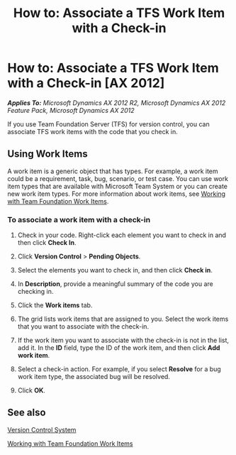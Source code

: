 ﻿---
title: 'How to: Associate a TFS Work Item with a Check-in'
TOCTitle: 'How to: Associate a TFS Work Item with a Check-in'
ms:assetid: 775bf598-f3f9-41bf-a57e-3f8308a1f289
ms:mtpsurl: https://msdn.microsoft.com/en-us/library/Hh337199(v=AX.60)
ms:contentKeyID: 36806623
ms.date: 11/07/2012
mtps_version: v=AX.60
---

# How to: Associate a TFS Work Item with a Check-in [AX 2012]


_**Applies To:** Microsoft Dynamics AX 2012 R2, Microsoft Dynamics AX 2012 Feature Pack, Microsoft Dynamics AX 2012_

If you use Team Foundation Server (TFS) for version control, you can associate TFS work items with the code that you check in.

## Using Work Items

A work item is a generic object that has types. For example, a work item could be a requirement, task, bug, scenario, or test case. You can use work item types that are available with Microsoft Team System or you can create new work item types. For more information about work items, see [Working with Team Foundation Work Items](http://go.microsoft.com/fwlink/?linkid=223295).

### To associate a work item with a check-in

1.  Check in your code. Right-click each element you want to check in and then click **Check In**.

2.  Click **Version Control** \> **Pending Objects**.

3.  Select the elements you want to check in, and then click **Check in**.

4.  In **Description**, provide a meaningful summary of the code you are checking in.

5.  Click the **Work items** tab.

6.  The grid lists work items that are assigned to you. Select the work items that you want to associate with the check-in.

7.  If the work item you want to associate with the check-in is not in the list, add it. In the **ID** field, type the ID of the work item, and then click **Add work item**.

8.  Select a check-in action. For example, if you select **Resolve** for a bug work item type, the associated bug will be resolved.

9.  Click **OK**.

## See also

[Version Control System](version-control-system.md)

[Working with Team Foundation Work Items](http://go.microsoft.com/fwlink/?linkid=223295)

